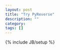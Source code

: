 ```yaml
---
layout: post
title: "Try PyReverse"
description: ""
category: 
tags: []
---
```

{% include JB/setup %}

